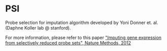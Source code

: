 # PSI
Probe selection for imputation algorithm developed by Yoni Donner et. al. (Daphne Koller lab @ stanford). 

For more information, please refer to this paper 
["Imputing gene expression from selectively reduced probe sets", Nature Methods, 2012](https://www.nature.com/articles/nmeth.2207)
